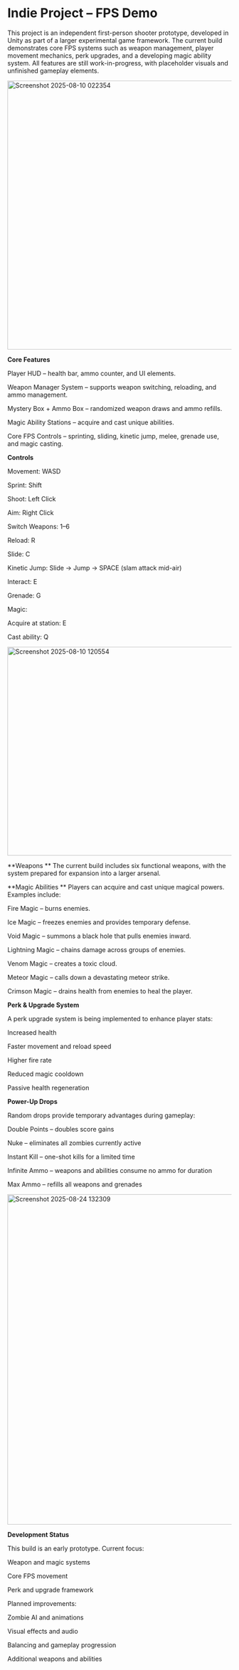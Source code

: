 # Indie Project – FPS Demo

This project is an independent first-person shooter prototype, developed in Unity as part of a larger experimental game framework.
The current build demonstrates core FPS systems such as weapon management, player movement mechanics, perk upgrades, and a developing magic ability system.
All features are still work-in-progress, with placeholder visuals and unfinished gameplay elements.

<img width="869" height="604" alt="Screenshot 2025-08-10 022354" src="https://github.com/user-attachments/assets/feba3218-a66f-418d-b2e7-2fd35fda25d1" />

**Core Features** 


Player HUD – health bar, ammo counter, and UI elements.

Weapon Manager System – supports weapon switching, reloading, and ammo management.

Mystery Box + Ammo Box – randomized weapon draws and ammo refills.

Magic Ability Stations – acquire and cast unique abilities.

Core FPS Controls – sprinting, sliding, kinetic jump, melee, grenade use, and magic casting.

**Controls**

Movement: WASD

Sprint: Shift

Shoot: Left Click

Aim: Right Click

Switch Weapons: 1–6

Reload: R

Slide: C

Kinetic Jump: Slide → Jump → SPACE (slam attack mid-air)

Interact: E

Grenade: G

Magic:

Acquire at station: E

Cast ability: Q

<img width="665" height="469" alt="Screenshot 2025-08-10 120554" src="https://github.com/user-attachments/assets/f973d7ce-4024-4061-b41f-4ebec801f652" />


**Weapons
**
The current build includes six functional weapons, with the system prepared for expansion into a larger arsenal.

**Magic Abilities
**
Players can acquire and cast unique magical powers. Examples include:

Fire Magic – burns enemies.

Ice Magic – freezes enemies and provides temporary defense.

Void Magic – summons a black hole that pulls enemies inward.

Lightning Magic – chains damage across groups of enemies.

Venom Magic – creates a toxic cloud.

Meteor Magic – calls down a devastating meteor strike.

Crimson Magic – drains health from enemies to heal the player.

**Perk & Upgrade System**

A perk upgrade system is being implemented to enhance player stats:

Increased health

Faster movement and reload speed

Higher fire rate

Reduced magic cooldown

Passive health regeneration

**Power-Up Drops**

Random drops provide temporary advantages during gameplay:

Double Points – doubles score gains

Nuke – eliminates all zombies currently active

Instant Kill – one-shot kills for a limited time

Infinite Ammo – weapons and abilities consume no ammo for duration

Max Ammo – refills all weapons and grenades

<img width="1421" height="742" alt="Screenshot 2025-08-24 132309" src="https://github.com/user-attachments/assets/5eb354e9-18ac-4a6b-a2e8-ef38d3d2d4e2" />

**Development Status**

This build is an early prototype.
Current focus:

Weapon and magic systems

Core FPS movement

Perk and upgrade framework

Planned improvements:

Zombie AI and animations

Visual effects and audio

Balancing and gameplay progression

Additional weapons and abilities
